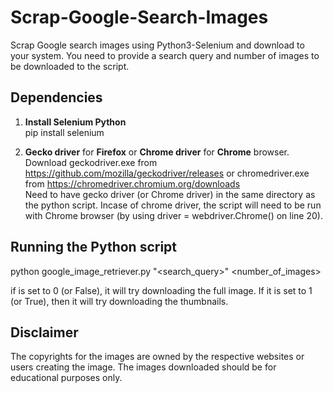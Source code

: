 # Scrap-Google-Search-Images
Scrap Google search images using Python3-Selenium and download to your system. You need to provide a search query and number of images to be downloaded to the script.

## Dependencies

1. **Install Selenium Python**  
   pip install selenium
   
2. **Gecko driver** for **Firefox** or **Chrome driver** for **Chrome** browser.  
   Download geckodriver.exe from https://github.com/mozilla/geckodriver/releases or chromedriver.exe from                                 https://chromedriver.chromium.org/downloads  
   Need to have gecko driver (or Chrome driver) in the same directory as the python script.
   Incase of chrome driver, the script will need to be run with Chrome browser (by using driver = webdriver.Chrome() on line 20).

## Running the Python script

python google_image_retriever.py "<search_query>" <number_of_images> <thumbnail>
   
if <thumbnail> is set to 0 (or False), it will try downloading the full image. If it is set to 1 (or True), then it will try downloading the thumbnails.

## Disclaimer

The copyrights for the images are owned by the respective websites or users creating the image. The images downloaded should be for educational purposes only.
